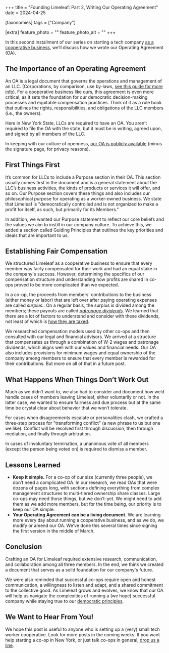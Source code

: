 +++
title = "Founding Limeleaf: Part 2, Writing Our Operating Agreement"
date = 2024-04-25

[taxonomies]
tags = ["Company"]

[extra]
feature_photo = ""
feature_photo_alt = ""
+++

In this second installment of our series on starting a tech company [as a cooperative business](https://limeleaf.io/blog/why-limeleaf-is-a-co-op/ "Why Limeleaf is a Co-Op"), we’ll discuss how we wrote our Operating Agreement (OA).

<!-- more -->

## The Importance of an Operating Agreement

An OA is a legal document that governs the operations and management of an LLC. (Corporations, by comparison, use by-laws, [see this guide for more info](https://institute.coop/sites/default/files/resources/BylawsandOAs.pdf "Guide to Worker Cooperative Bylaws and Operating Agreements")). For a cooperative business like ours, this agreement is even more critical, as it sets the foundation for our democratic decision-making processes and equitable compensation practices. Think of it as a rule book that outlines the rights, responsibilities, and obligations of the LLC members (i.e., the owners). 

Here in New York State, LLCs are required to have an OA. You aren’t required to file the OA with the state, but it must be in writing, agreed upon, and signed by all members of the LLC.

In keeping with our culture of openness, [our OA is publicly available](https://github.com/limeleaf-collective/Documents/blob/441e64b1c2cb1ad164810b33b73d45e3ad41ac8e/Legal/limeleaf-operating-agreement.pdf "Limeleaf OA in PDF format") (minus the signature page, for privacy reasons).

## First Things First

It’s common for LLCs to include a Purpose section in their OA. This section usually comes first in the document and is a general statement about the LLC’s business activities, the kinds of products or services it will offer, and so on. Our Purpose section covers these things and also includes our philosophical purpose for operating as a worker-owned business. We state that Limeleaf is "democratically controlled and is not organized to make a profit for itself, as such, but primarily for its Members."

In addition, we wanted our Purpose statement to reflect our core beliefs and the values we aim to instill in our company culture. To achieve this, we added a section called Guiding Principles that outlines the key priorities and ideals that are important to us.

## Establishing Fair Compensation

We structured Limeleaf as a cooperative business to ensure that every member was fairly compensated for their work and had an equal stake in the company's success. However, determining the specifics of our compensation structure and understanding how profits are shared in co-ops proved to be more complicated than we expected.

In a co-op, the proceeds from members' contributions to the business (either money or labor) that are left over after paying operating expenses are called *surplus.*. On a regular basis, the surplus is divided among the members; these payouts are called [*patronage dividends*](https://www.investopedia.com/terms/p/patronagedividend.asp "What Is a Patronage Dividend and How Do They Work?"). We learned that there are a lot of factors to understand and consider with these dividends, not least of which is [how they are taxed](https://www.wegnercpas.com/worker-co-ops-operating-under-subchapter-t-and-the-new-tax-law/ "Worker Co-ops Operating Under Subchapter T and the New Tax Law").

We researched compensation models used by other co-ops and then consulted with our legal and financial advisors. We arrived at a structure that compensates us through a combination of W-2 wages and patronage dividends, which aligns well with our values and financial needs. Our OA also includes provisions for minimum wages and equal ownership of the company among members to ensure that every member is rewarded for their contributions. But more on all of that in a future post.

## What Happens When Things Don’t Work Out

Much as we didn’t want to, we also had to consider and document how we’d handle cases of members leaving Limeleaf, either voluntarily or not. In the latter case, we wanted to ensure fairness and due process but at the same time be crystal clear about behavior that we won’t tolerate.

For cases when disagreements escalate or personalities clash, we crafted a three-step process for "transforming conflict" (a new phrase to us but one we like). Conflict will be resolved first through discussion, then through mediation, and finally through arbitration.

In cases of involuntary termination, a unanimous vote of all members (except the person being voted on) is required to dismiss a member.

## Lessons Learned

- **Keep it simple.** For a co-op of our size (currently three people), we don’t need a complicated OA. In our research, we read OAs that were dozens of pages long, with sections defining everything from complex management structures to multi-tiered ownership share classes. Large co-ops may need those things, but we don’t–yet. We might need to add them as we add more members, but for the time being, our priority is to keep our OA simple.
- **Your Operating Agreement can be a living document.** We are learning more every day about running a cooperative business, and as we do, we modify or amend our OA. We’ve done this several times since signing the first version in the middle of March. 

## Conclusion

Crafting an OA for Limeleaf required extensive research, communication, and collaboration among all three members. In the end, we think we created a document that serves as a solid foundation for our company's future. 

We were also reminded that successful co-ops require open and honest communication, a willingness to listen and adapt, and a shared commitment to the collective good. As Limeleaf grows and evolves, we know that our OA will help us navigate the complexities of running a (we hope) successful company while staying true to our [democratic principles](https://ica.coop/en/cooperatives/cooperative-identity/ "Seven democratic principles").

## We Want to Hear From You!

We hope this post is useful to anyone who is setting up a (very) small tech worker cooperative.  Look for more posts in the coming weeks. If you want help starting a co-op in New York, or just talk co-ops in general, [drop us a line](/contact/ "Contact Limeleaf").

